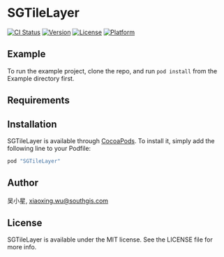 # SGTileLayer

[![CI Status](http://img.shields.io/travis/吴小星/SGTileLayer.svg?style=flat)](https://travis-ci.org/吴小星/SGTileLayer)
[![Version](https://img.shields.io/cocoapods/v/SGTileLayer.svg?style=flat)](http://cocoapods.org/pods/SGTileLayer)
[![License](https://img.shields.io/cocoapods/l/SGTileLayer.svg?style=flat)](http://cocoapods.org/pods/SGTileLayer)
[![Platform](https://img.shields.io/cocoapods/p/SGTileLayer.svg?style=flat)](http://cocoapods.org/pods/SGTileLayer)

## Example

To run the example project, clone the repo, and run `pod install` from the Example directory first.

## Requirements

## Installation

SGTileLayer is available through [CocoaPods](http://cocoapods.org). To install
it, simply add the following line to your Podfile:

```ruby
pod "SGTileLayer"
```

## Author

吴小星, xiaoxing.wu@southgis.com

## License

SGTileLayer is available under the MIT license. See the LICENSE file for more info.

